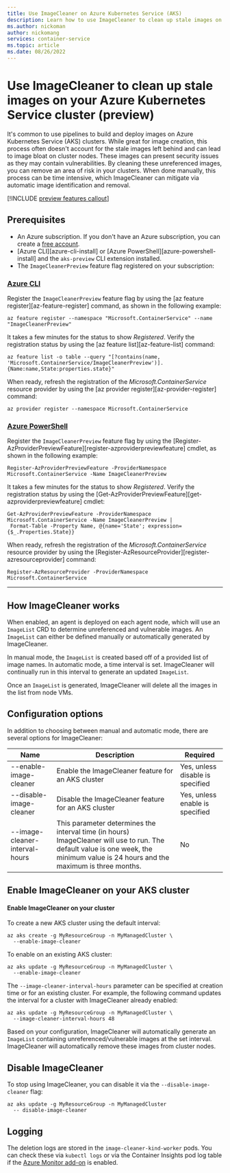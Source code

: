 ```yaml
---
title: Use ImageCleaner on Azure Kubernetes Service (AKS)
description: Learn how to use ImageCleaner to clean up stale images on Azure Kubernetes Service (AKS)
ms.author: nickoman
author: nickomang
services: container-service
ms.topic: article
ms.date: 08/26/2022
---
```


# Use ImageCleaner to clean up stale images on your Azure Kubernetes Service cluster (preview)

It's common to use pipelines to build and deploy images on Azure Kubernetes Service (AKS) clusters. While great for image creation, this process often doesn't account for the stale images left behind and can lead to image bloat on cluster nodes. These images can present security issues as they may contain vulnerabilities. By cleaning these unreferenced images, you can remove an area of risk in your clusters. When done manually, this process can be time intensive, which ImageCleaner can mitigate via automatic image identification and removal.

[!INCLUDE [preview features callout](./includes/preview/preview-callout.md)]

## Prerequisites

* An Azure subscription. If you don't have an Azure subscription, you can create a [free account](https://azure.microsoft.com/free).
* [Azure CLI][azure-cli-install] or [Azure PowerShell][azure-powershell-install] and the `aks-preview` CLI extension installed.
* The `ImageCleanerPreview` feature flag registered on your subscription:

### [Azure CLI](#tab/azure-cli)

Register the `ImageCleanerPreview` feature flag by using the [az feature register][az-feature-register] command, as shown in the following example:

```azurecli-interactive
az feature register --namespace "Microsoft.ContainerService" --name "ImageCleanerPreview"
```

It takes a few minutes for the status to show *Registered*. Verify the registration status by using the [az feature list][az-feature-list] command:

```azurecli-interactive
az feature list -o table --query "[?contains(name, 'Microsoft.ContainerService/ImageCleanerPreview')].{Name:name,State:properties.state}"
```

When ready, refresh the registration of the *Microsoft.ContainerService* resource provider by using the [az provider register][az-provider-register] command:

```azurecli-interactive
az provider register --namespace Microsoft.ContainerService
```

### [Azure PowerShell](#tab/azure-powershell)

Register the `ImageCleanerPreview` feature flag by using the [Register-AzProviderPreviewFeature][register-azproviderpreviewfeature] cmdlet, as shown in the following example:

```azurepowershell-interactive
Register-AzProviderPreviewFeature -ProviderNamespace Microsoft.ContainerService -Name ImageCleanerPreview
```

It takes a few minutes for the status to show *Registered*. Verify the registration status by using the [Get-AzProviderPreviewFeature][get-azproviderpreviewfeature] cmdlet:

```azurepowershell-interactive
Get-AzProviderPreviewFeature -ProviderNamespace Microsoft.ContainerService -Name ImageCleanerPreview |
 Format-Table -Property Name, @{name='State'; expression={$_.Properties.State}}
```

When ready, refresh the registration of the *Microsoft.ContainerService* resource provider by using the [Register-AzResourceProvider][register-azresourceprovider] command:

```azurepowershell-interactive
Register-AzResourceProvider -ProviderNamespace Microsoft.ContainerService
```

---

## How ImageCleaner works

When enabled, an agent is deployed on each agent node, which will use an `ImageList` CRD to determine unreferenced and vulnerable images. An `ImageList` can either be defined manually or automatically generated by ImageCleaner.

In manual mode, the `ImageList` is created based off of a provided list of image names. In automatic mode, a time interval is set. ImageCleaner will continually run in this interval to generate an updated `ImageList`.

Once an `ImageList` is generated, ImageCleaner will delete all the images in the list from node VMs.

## Configuration options

In addition to choosing between manual and automatic mode, there are several options for ImageCleaner:

|Name|Description|Required|
|----|-----------|--------|
|--enable-image-cleaner|Enable the ImageCleaner feature for an AKS cluster|Yes, unless disable is specified|
|--disable-image-cleaner|Disable the ImageCleaner feature for an AKS cluster|Yes, unless enable is specified|
|--image-cleaner-interval-hours|This parameter determines the interval time (in hours) ImageCleaner will use to run. The default value is one week, the minimum value is 24 hours and the maximum is three months.|No|

## Enable ImageCleaner on your AKS cluster

#### Enable ImageCleaner on your cluster

To create a new AKS cluster using the default interval:

```azurecli-interactive
az aks create -g MyResourceGroup -n MyManagedCluster \ 
  --enable-image-cleaner 
```

To enable on an existing AKS cluster:

```azurecli-interactive
az aks update -g MyResourceGroup -n MyManagedCluster \ 
  --enable-image-cleaner 
```

The `--image-cleaner-interval-hours` parameter can be specified at creation time or for an existing cluster. For example, the following command updates the interval for a cluster with ImageCleaner already enabled:

```azurecli-interactive
az aks update -g MyResourceGroup -n MyManagedCluster \
  --image-cleaner-interval-hours 48
```

Based on your configuration, ImageCleaner will automatically generate an `ImageList` containing unreferenced/vulnerable images at the set interval. ImageCleaner will automatically remove these images from cluster nodes.

## Disable ImageCleaner

To stop using ImageCleaner, you can disable it via the `--disable-image-cleaner` flag:

```azurecli-interactive
az aks update -g MyResourceGroup -n MyManagedCluster
  -- disable-image-cleaner
```

## Logging

The deletion logs are stored in the `image-cleaner-kind-worker` pods. You can check these via `kubectl logs` or via the Container Insights pod log table if the [Azure Monitor add-on](./monitor-aks.md) is enabled.